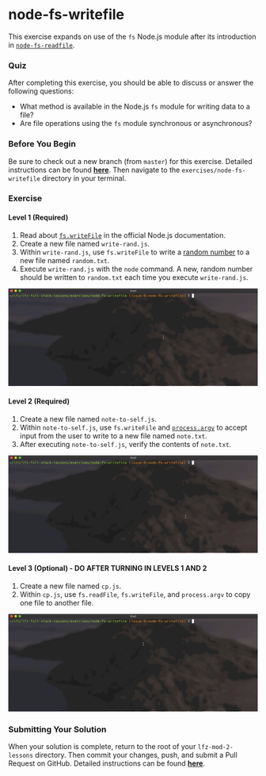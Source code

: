 # node-fs-writefile

This exercise expands on use of the `fs` Node.js module after its introduction in [`node-fs-readfile`](../node-fs-readfile).

### Quiz

After completing this exercise, you should be able to discuss or answer the following questions:

- What method is available in the Node.js `fs` module for writing data to a file?
- Are file operations using the `fs` module synchronous or asynchronous?

### Before You Begin

Be sure to check out a new branch (from `master`) for this exercise. Detailed instructions can be found [**here**](../../guides/before-each-exercise.md). Then navigate to the `exercises/node-fs-writefile` directory in your terminal.

### Exercise

#### Level 1 (Required)

1. Read about [`fs.writeFile`](https://nodejs.org/docs/latest-v10.x/api/fs.html#fs_fs_writefile_file_data_options_callback) in the official Node.js documentation.
1. Create a new file named `write-rand.js`.
1. Within `write-rand.js`, use `fs.writeFile` to write a [random number](https://developer.mozilla.org/en-US/docs/Web/JavaScript/Reference/Global_Objects/Math/random) to a new file named `random.txt`.
1. Execute `write-rand.js` with the `node` command. A new, random number should be written to `random.txt` each time you execute `write-rand.js`.

<p align="middle">
  <img src="images/write-rand.gif">
</p>

#### Level 2 (Required)

1. Create a new file named `note-to-self.js`.
1. Within `note-to-self.js`, use `fs.writeFile` and [`process.argv`](https://nodejs.org/docs/latest-v10.x/api/process.html#process_process_argv) to accept input from the user to write to a new file named `note.txt`.
1. After executing `note-to-self.js`, verify the contents of `note.txt`.

<p align="middle">
  <img src="images/note-to-self.gif">
</p>

#### Level 3 (Optional) - DO AFTER TURNING IN LEVELS 1 AND 2

1. Create a new file named `cp.js`.
1. Within `cp.js`, use `fs.readFile`, `fs.writeFile`, and `process.argv` to copy one file to another file.

<p align="middle">
  <img src="images/cp.gif">
</p>

### Submitting Your Solution

When your solution is complete, return to the root of your `lfz-mod-2-lessons` directory. Then commit your changes, push, and submit a Pull Request on GitHub. Detailed instructions can be found [**here**](../../guides/after-each-exercise.md).
